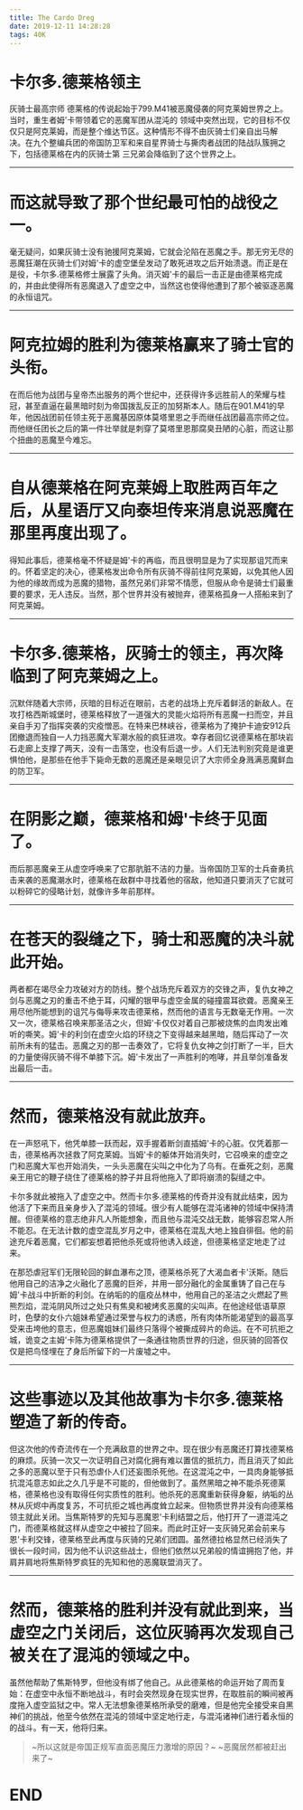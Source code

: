 ```yaml
---
title: The Cardo Dreg
date: 2019-12-11 14:28:28
tags: 40K
---
```

# 卡尔多.德莱格领主
灰骑士最高宗师 
德莱格的传说起始于799.M41被恶魔侵袭的阿克莱姆世界之上。当时，重生者姆'卡带领着它的恶魔军团从混沌的
领域中突然出现，它的目标不仅仅只是阿克莱姆，而是整个维达节区。这种情形不得不由灰骑士们亲自出马解
决。在九个整编兵团的帝国防卫军和来自星界骑士与撕肉者战团的陆战队簇拥之下，包括德莱格在内的灰骑士第
三兄弟会降临到了这个世界之上。<!-- more -->
******************************************************
# 而这就导致了那个世纪最可怕的战役之一。
毫无疑问，如果灰骑士没有驰援阿克莱姆，它就会沦陷在恶魔之手。那无穷无尽的恶魔狂潮在灰骑士们对姆'卡的虚空堡垒发动了敢死进攻之后开始溃退。而正是在是役，卡尔多.德莱格修士展露了头角。消灭姆'卡的最后一击正是由德莱格完成的，并由此使得所有恶魔退入了虚空之中，当然这也使得他遭到了那个被驱逐恶魔的永恒诅咒。
******************************************************
# 阿克拉姆的胜利为德莱格赢来了骑士官的头衔。
在而后他为战团与皇帝杰出服务的两个世纪中，还获得许多远胜前人的荣耀与桂冠，甚至直逼在最黑暗时刻为帝国拨乱反正的加努斯本人。随后在901.M41的早年，他因战团前任领主死于恶魔基因原体莫塔里恩之手而继任战团最高宗师之位。而他继任团长之后的第一件壮举就是刺穿了莫塔里恩那腐臭丑陋的心脏，而这让那个扭曲的恶魔至今难忘。
******************************************************
# 自从德莱格在阿克莱姆上取胜两百年之后，从星语厅又向泰坦传来消息说恶魔在那里再度出现了。
得知此事后，德莱格毫不怀疑是姆'卡的再临，而且很明显是为了实现那诅咒而来的。怀着坚定的决心，德莱格发出命令所有灰骑不得前往阿克莱姆，以免其他人因为他的缘故而成为恶魔的猎物，虽然兄弟们非常不情愿，但服从命令是骑士们最重要的要求，无人违反。当然，那个世界并没有被抛弃，德莱格孤身一人搭船来到了阿克莱姆。
******************************************************
# 卡尔多.德莱格，灰骑士的领主，再次降临到了阿克莱姆之上。
沉默伴随着大宗师，灰暗的目标近在眼前，古老的战场上充斥着鲜活的新敌人。在攻打格西斯城堡时，德莱格释放了一道强大的灵能火焰将所有恶魔一扫而空，并且亲自手刃了指挥突袭的灾疫憎恶。在特来巴林峡谷，德莱格为了掩护卡迪安912兵团撤退而独自一人力挡恶魔大军潮水般的疯狂进攻。幸存者回忆说德莱格在那块岩石走廊上支撑了两天，没有一击落空，也没有后退一步。人们无法判别究竟是谁更惧怕他，是那些在他手下毙命无数的恶魔还是亲眼见识了大宗师全身溅满恶魔鲜血的防卫军。
******************************************************
# 在阴影之巅，德莱格和姆'卡终于见面了。
而后那恶魔亲王从虚空呼唤来了它那肮脏不洁的力量。当帝国防卫军的士兵奋勇抗击来袭的恶魔潮水时，德莱格在敌群中寻找着他的宿敌，他知道只要消灭了它就可以粉碎它的侵略计划，就像许多年前那样。
******************************************************
# 在苍天的裂缝之下，骑士和恶魔的决斗就此开始。
两者都在竭尽全力攻破对方的防线。整个战场充斥着双方的交锋之声，复仇女神之剑与恶魔之刃的重击不绝于耳，闪耀的银甲与虚空金属的碰撞震耳欲聋。恶魔亲王用尽他所能想到的诅咒与侮辱来攻击德莱格，然而他的语言与无数毫无作用。一次又一次，德莱格召唤来那圣洁之火，但姆'卡仅仅对着自己那被烧焦的血肉发出难听的嘶笑。姆'卡的利剑在虚空火焰的环绕之下变得越来越黑暗，随后挥动了一次前所未有的猛击。恶魔之刃的那一击奏效了，它将复仇女神之剑打断了一半，巨大的力量使得灰骑不得不单膝下沉。姆'卡发出了一声胜利的咆哮，并且举剑准备发出最后一击。
******************************************************
# 然而，德莱格没有就此放弃。
在一声怒吼下，他凭单膝一跃而起，双手握着断剑直插姆'卡的心脏。仅凭着那一击，德莱格再次拯救了阿克莱姆。当姆'卡的躯体开始消失时，它召唤来的虚空之门和恶魔大军也开始消失，一头头恶魔在尖叫之中化为了乌有。在垂死之刻，恶魔亲王用它的鞭子绕住了德莱格的脖子并且将他拖入了即将崩溃的裂缝之中。

卡尔多就此被拖入了虚空之中。然而卡尔多.德莱格的传奇并没有就此结束，因为他活了下来而且亲身步入了混沌的领域。很少有人能够在混沌诸神的领域中保持清醒。但德莱格的意志绝非凡人所能想象，而且他与混沌交战无数，能够容忍常人所不能忍。在无法计数的虚空混乱岁月之中，德莱格在混乱大地上独自徘徊。他的前途充斥着恶魔，它们都妄想着把他杀死或将他诱入歧途，但德莱格坚定地走了过来。

在那恐虐冠军们无限轮回的鲜血瀑布之顶，德莱格杀死了大渴血者卡'沃斯。随后他用自己的洁净之火融化了恶魔的巨斧，并用一部分融化的金属重铸了自己在与姆'卡战斗中折断的利剑。在纳垢的的瘟疫丛林中，他用自己的圣洁之火燃起了熊熊烈焰，混沌阴风所过之处只有焦臭和被烤炙恶魔的尖叫声。在他途经低语草原时，色孽的女仆六姐妹希望通过荣誉与权力的诱惑，所有肉体所能渴望到的最高享受来击垮他的意志，但恶魔姐妹们最终只落得个被撕成碎片的命运。在不可抗拒之城，诡变之主姆'卡陈为德莱格提供了一条通往物质世界的归途，但灰骑的回答仅仅是把鸟怪埋在了身后所留下的一片废墟之中。 
******************************************************
# 这些事迹以及其他故事为卡尔多.德莱格塑造了新的传奇。
但这次他的传奇流传在一个充满敌意的世界之中。现在很少有恶魔还打算找德莱格的麻烦。灰骑一次又一次证明自己对腐化拥有难以置信的抵抗力，而且消灭了如此之多的恶魔以至于只有恐虐仆人们还妄图杀死他。在这混沌之中，一具肉身能够抵抗混沌意志如此之久几乎是不可能的，但他做到了。虽然黑暗之神不能杀死德莱格，德莱格也没有取得任何实质性的胜利。他杀死的恶魔重新获得身躯，纳垢的丛林从灰烬中再度复苏，不可抗拒之城也再度耸立起来。但物质世界并没有向德莱格领主就此关闭。当焦斯特罗的先知与恶魔恩'卡利结盟之后，他打开了一道混沌之门，而德莱格就这样从虚空之中被拉了回来。而此时正好一支灰骑兄弟会前来与恩'卡利交锋，德莱格至此再度与灰骑的兄弟们团圆。虽然德拉格显然已经消失了很长一段时间，因为他不认识这些战士，但他们依然以兄弟般的情谊拥抱了他，并肩并肩地将焦斯特罗疯狂的先知和他的恶魔联盟消灭了。
******************************************************
# 然而，德莱格的胜利并没有就此到来，当虚空之门关闭后，这位灰骑再次发现自己被关在了混沌的领域之中。
虽然他帮助了焦斯特罗，但他没有绑了他自己。从此德莱格的命运开始了周而复始：在虚空中永恒不断地战斗，有时会突然现身在现实世界，在取胜前的瞬间被再度拖入虚空监狱之中。常人无法想象德莱格所承受的磨难，但是他完全接受来自黑神们的挑战，他至今依然在混沌的领域中坚定地行走，与混沌诸神们进行着永恒的的战斗。有一天，他将归来。

>~所以这就是帝国正规军直面恶魔压力激增的原因？~
>~恶魔居然都被赶出来了~
# END
